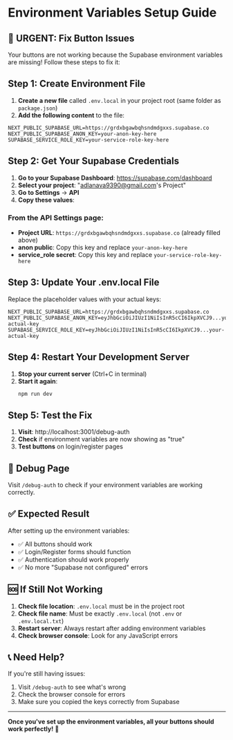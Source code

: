 # Environment Variables Setup Guide

## 🚨 URGENT: Fix Button Issues

Your buttons are not working because the Supabase environment variables are missing! Follow these steps to fix it:

## Step 1: Create Environment File

1. **Create a new file** called `.env.local` in your project root (same folder as `package.json`)
2. **Add the following content** to the file:

```env
NEXT_PUBLIC_SUPABASE_URL=https://grdxbgawbqhsndmdgxxs.supabase.co
NEXT_PUBLIC_SUPABASE_ANON_KEY=your-anon-key-here
SUPABASE_SERVICE_ROLE_KEY=your-service-role-key-here
```

## Step 2: Get Your Supabase Credentials

1. **Go to your Supabase Dashboard**: https://supabase.com/dashboard
2. **Select your project**: "adlanava9390@gmail.com's Project"
3. **Go to Settings** → **API**
4. **Copy these values**:

### From the API Settings page:
- **Project URL**: `https://grdxbgawbqhsndmdgxxs.supabase.co` (already filled above)
- **anon public**: Copy this key and replace `your-anon-key-here`
- **service_role secret**: Copy this key and replace `your-service-role-key-here`

## Step 3: Update Your .env.local File

Replace the placeholder values with your actual keys:

```env
NEXT_PUBLIC_SUPABASE_URL=https://grdxbgawbqhsndmdgxxs.supabase.co
NEXT_PUBLIC_SUPABASE_ANON_KEY=eyJhbGciOiJIUzI1NiIsInR5cCI6IkpXVCJ9...your-actual-key
SUPABASE_SERVICE_ROLE_KEY=eyJhbGciOiJIUzI1NiIsInR5cCI6IkpXVCJ9...your-actual-key
```

## Step 4: Restart Your Development Server

1. **Stop your current server** (Ctrl+C in terminal)
2. **Start it again**:
   ```bash
   npm run dev
   ```

## Step 5: Test the Fix

1. **Visit**: http://localhost:3001/debug-auth
2. **Check** if environment variables are now showing as "true"
3. **Test buttons** on login/register pages

## 🔧 Debug Page

Visit `/debug-auth` to check if your environment variables are working correctly.

## ✅ Expected Result

After setting up the environment variables:
- ✅ All buttons should work
- ✅ Login/Register forms should function
- ✅ Authentication should work properly
- ✅ No more "Supabase not configured" errors

## 🆘 If Still Not Working

1. **Check file location**: `.env.local` must be in the project root
2. **Check file name**: Must be exactly `.env.local` (not `.env` or `.env.local.txt`)
3. **Restart server**: Always restart after adding environment variables
4. **Check browser console**: Look for any JavaScript errors

## 📞 Need Help?

If you're still having issues:
1. Visit `/debug-auth` to see what's wrong
2. Check the browser console for errors
3. Make sure you copied the keys correctly from Supabase

---

**Once you've set up the environment variables, all your buttons should work perfectly!** 🎉 
